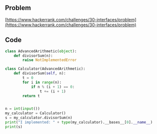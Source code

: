 ## Problem

[https://www.hackerrank.com/challenges/30-interfaces/problem](https://www.hackerrank.com/challenges/30-interfaces/problem)

## Code

```py
class AdvancedArithmetic(object):
    def divisorSum(n):
        raise NotImplementedError

class Calculator(AdvancedArithmetic):
    def divisorSum(self, n):
        t = 0
        for i in range(n):
            if n % (i + 1) == 0:
                t += (i + 1)
        return t


n = int(input())
my_calculator = Calculator()
s = my_calculator.divisorSum(n)
print("I implemented: " + type(my_calculator).__bases__[0].__name__)
print(s)
```